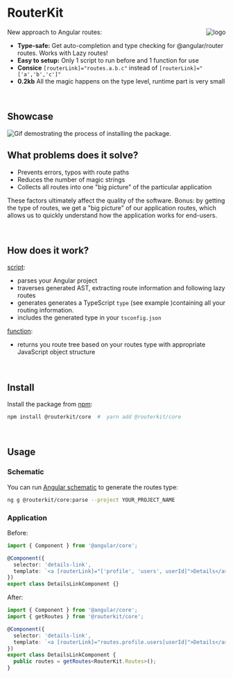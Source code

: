 # RouterKit

<a href="https://routeshub.gitbook.io/docs"><img src="https://raw.githubusercontent.com/retarsis/routerkit/master/assets/logo.png" align="right" alt="logo" /></a>

New approach to Angular routes:

- **Type-safe:** Get auto-completion and type checking for @angular/router routes. Works with Lazy routes! 
- **Easy to setup:** Only 1 script to run before and 1 function for use
- **Consice** `[routerLink]="routes.a.b.c"` instead of `[routerLink]="['a','b','c']"`
- **0.2kb** All the magic happens on the type level, runtime part is very small

<br/>

## Showcase

<img src="https://raw.githubusercontent.com/retarsis/routerkit/master/assets/medium-short.gif" alt="Gif demostrating the process of installing the package." align="center" alt="showcase gif">

<br/>

## What problems does it solve?

- Prevents errors, typos with route paths
- Reduces the number of magic strings
- Collects all routes into one "big picture" of the particular application

These factors ultimately affect the quality of the software.
Bonus: by getting the type of routes, we get a "big picture" of our application routes, which allows us to quickly understand how the application works for end-users.

<br/>

## How does it work?

[script](https://github.com/retarsis/routerkit/blob/master/package/src/parse/index.ts):
- parses your Angular project
- traverses generated AST, extracting route information and following lazy routes
- generates generates a TypeScript `type` (see example )containing all your routing information.
- includes the generated type in your `tsconfig.json`

[function](https://github.com/retarsis/routerkit/blob/1e9e55c8e66b44a1ac1d841a0f5aacc3d28b2989/package/src/core/getRoutes.ts#L1):
- returns you route tree based on your routes type with appropriate JavaScript object structure

<br/>

## Install

Install the package from [npm](https://www.npmjs.com/):

```sh
npm install @routerkit/core  #  yarn add @routerkit/core
```

<br/>

## Usage

### Schematic

You can run [Angular schematic](https://cli.angular.io/) to generate the routes type:

```sh
ng g @routerkit/core:parse --project YOUR_PROJECT_NAME
```

### Application

Before:

```typescript
import { Component } from '@angular/core';

@Component({
  selector: 'details-link',
  template: `<a [routerLink]="['profile', 'users', userId]">Details</a>`
})
export class DetailsLinkComponent {}
```

After:

```typescript
import { Component } from '@angular/core';
import { getRoutes } from '@routerkit/core';

@Component({
  selector: 'details-link',
  template: `<a [routerLink]="routes.profile.users[userId]">Details</a>`
})
export class DetailsLinkComponent {
  public routes = getRoutes<RouterKit.Routes>();
}
```
